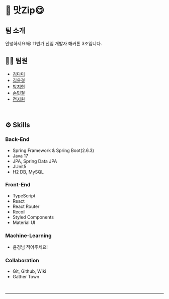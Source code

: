 # 📜 맛Zip😋

## 팀 소개
안녕하세요!😆 11번가 신입 개발자 해커톤 3조입니다.

## 👫🏻 팀원
- [김다미](https://github.com/damilog)
- [김윤경](https://github.com/fpal95)
- [박지현](https://github.com/jihyunhillpark)
- [손민철](https://github.com/MinChul-Son)
- [전지원](https://github.com/kworkbee)

<br>

## ⚙️ Skills
### Back-End
- Spring Framework & Spring Boot(2.6.3)
- Java 17
- JPA, Spring Data JPA
- JUnit5
- H2 DB, MySQL

### Front-End
- TypeScript
- React
- React Router
- Recoil
- Styled Components
- Material UI


### Machine-Learning
- 윤경님 적어주세요!

### Collaboration
- Git, Github, Wiki
- Gather Town

<br>

---

<br>

